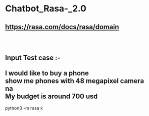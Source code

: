 # Chatbot_Rasa-_2.0
https://rasa.com/docs/rasa/domain</br>
</br></br></br>
Input Test case :-
</br></br>
I would like to buy a phone</br>
show me phones with 48 megapixel camera</br>
na</br>
My budget is around 700 usd</br>
---------

python3 -m rasa x